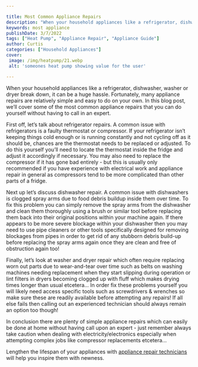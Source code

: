 ```yaml
---

title: Most Common Appliance Repairs
description: "When your household appliances like a refrigerator, dishwasher, washer or dryer break down, it can be a huge hassle. Fortunately, ...learn more about it now"
keywords: most appliance
publishDate: 3/7/2022
tags: ["Heat Pump", "Appliance Repair", "Appliance Guide"]
author: Curtis
categories: ["Household Appliances"]
cover: 
 image: /img/heatpump/21.webp
 alt: 'someones heat pump showing value for the user'

---
```


When your household appliances like a refrigerator, dishwasher, washer or dryer break down, it can be a huge hassle. Fortunately, many appliance repairs are relatively simple and easy to do on your own. In this blog post, we’ll cover some of the most common appliance repairs that you can do yourself without having to call in an expert.

First off, let’s talk about refrigerator repairs. A common issue with refrigerators is a faulty thermostat or compressor. If your refrigerator isn’t keeping things cold enough or is running constantly and not cycling off as it should be, chances are the thermostat needs to be replaced or adjusted. To do this yourself you’ll need to locate the thermostat inside the fridge and adjust it accordingly if necessary. You may also need to replace the compressor if it has gone bad entirely - but this is usually only recommended if you have experience with electrical work and appliance repair in general as compressors tend to be more complicated than other parts of a fridge.

Next up let’s discuss dishwasher repair. A common issue with dishwashers is clogged spray arms due to food debris buildup inside them over time. To fix this problem you can simply remove the spray arms from the dishwasher and clean them thoroughly using a brush or similar tool before replacing them back into their original positions within your machine again. If there appears to be more severe blockage within your dishwasher then you may need to use pipe cleaners or other tools specifically designed for removing blockages from pipes in order to get rid of any stubborn debris build-up before replacing the spray arms again once they are clean and free of obstruction again too!

Finally, let’s look at washer and dryer repair which often require replacing worn out parts due to wear-and-tear over time such as belts on washing machines needing replacement when they start slipping during operation or lint filters in dryers becoming clogged up with fluff which makes drying times longer than usual etcetera... In order fix these problems yourself you will likely need access specific tools such as screwdrivers & wrenches so make sure these are readily available before attempting any repairs! If all else fails then calling out an experienced technician should always remain an option too though! 

In conclusion there are plenty of simple appliance repairs which can easily be done at home without having call upon an expert - just remember always take caution when dealing with electricity/electronics especially when attempting complex jobs like compressor replacements etcetera...

Lengthen the lifespan of your appliances with <a href="/pages/appliance-repair-technicians/">appliance repair technicians</a> will help you inspire them with newness.